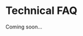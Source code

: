 # Technical FAQ

Coming soon...

<!--### How long does it take to configure a single video profile?

### How long does it take to configure am app video profile?

### Can I download multiple videos at one time?

### What is the maximum size video I can upload?

### How do I estimate how long it will take for a video to download?

##### Where are my digital assets stored?

In case of an outage, Content Console digital assets and the associated network infrastructure is stored on multiple offsite disparate locations to ensure continuity of service.

### What is the best approach for downloading large videos?

### What type of video player is used to play videos or live streams I post using the CMS?

* HTML5
* Add list of benefits.

### How do I embed network camera video on a website?

### Can I post live stream URLs from a media server or Content Distribution Network into the Content Console?

### How do I set up a live stream media server?

### How do I find out what RTSP string my 360 video camera uses?

### How do I ensure my live stream can be accessed externally?

* Your live stream URL will most likely reside on a secure Media Server or Content Delivery Network.
* Set default port of router to allow media server to be accessed externally. The default port is usually 5119.
* Set firewall to allow users to access the media server.-->
